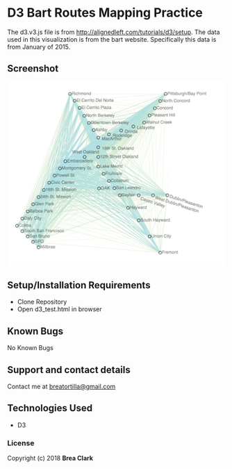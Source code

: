 # D3 Bart Routes Mapping Practice

The d3.v3.js file is from http://alignedleft.com/tutorials/d3/setup. The data used in this visualization is from the bart website. Specifically this data is from January of 2015. 

## Screenshot
<img src="https://raw.githubusercontent.com/breaclark/D3/master/visualization.png" alt="screenshot"> 

## Setup/Installation Requirements

* Clone Repository
* Open d3_test.html in browser

## Known Bugs

No Known Bugs

## Support and contact details

Contact me at breatortilla@gmail.com

## Technologies Used

* D3

### License

Copyright (c) 2018 **Brea Clark**
